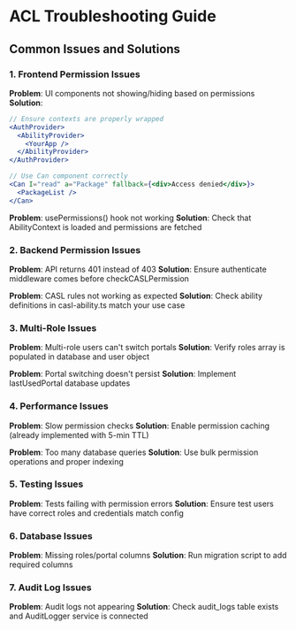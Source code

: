# ACL Troubleshooting Guide

## Common Issues and Solutions

### 1. Frontend Permission Issues

**Problem**: UI components not showing/hiding based on permissions
**Solution**: 
```jsx
// Ensure contexts are properly wrapped
<AuthProvider>
  <AbilityProvider>
    <YourApp />
  </AbilityProvider>
</AuthProvider>

// Use Can component correctly
<Can I="read" a="Package" fallback={<div>Access denied</div>}>
  <PackageList />
</Can>
```

**Problem**: usePermissions() hook not working
**Solution**: Check that AbilityContext is loaded and permissions are fetched

### 2. Backend Permission Issues

**Problem**: API returns 401 instead of 403
**Solution**: Ensure authenticate middleware comes before checkCASLPermission

**Problem**: CASL rules not working as expected
**Solution**: Check ability definitions in casl-ability.ts match your use case

### 3. Multi-Role Issues

**Problem**: Multi-role users can't switch portals
**Solution**: Verify roles array is populated in database and user object

**Problem**: Portal switching doesn't persist
**Solution**: Implement lastUsedPortal database updates

### 4. Performance Issues

**Problem**: Slow permission checks
**Solution**: Enable permission caching (already implemented with 5-min TTL)

**Problem**: Too many database queries
**Solution**: Use bulk permission operations and proper indexing

### 5. Testing Issues

**Problem**: Tests failing with permission errors
**Solution**: Ensure test users have correct roles and credentials match config

### 6. Database Issues

**Problem**: Missing roles/portal columns
**Solution**: Run migration script to add required columns

### 7. Audit Log Issues

**Problem**: Audit logs not appearing
**Solution**: Check audit_logs table exists and AuditLogger service is connected